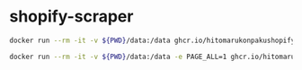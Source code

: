 # shopify-scraper

```sh
docker run --rm -it -v ${PWD}/data:/data ghcr.io/hitomarukonpakushopify-scraper
```

```sh
docker run --rm -it -v ${PWD}/data:/data -e PAGE_ALL=1 ghcr.io/hitomarukonpakushopify-scraper
```
